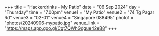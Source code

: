 +++
title = "Hackerdrinks - My Patio"
date = "06 Sep 2024"
day = "Thursday"
time = "7.00pm"
venue1 = "My Patio"
venue2 = "74 Tg Pagar Rd"
venue3 = "02-01"
venue4 = "Singapore 088495"
photo1 = "photos/20240906-mypatio.jpg"
venue_link = "https://maps.app.goo.gl/Cgt7QWhGdgue42eB8"
+++
